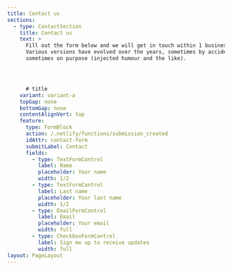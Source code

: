 ```yaml
---
title: Contact us
sections:
  - type: ContactSection
    title: Contact us
    text: >
      Fill out the form below and we will get in touch within 1 business day.
      Various versions have evolved over the years, sometimes by accident,
      sometimes on purpose (injected humour and the like).




      # title
    variant: variant-a
    topGap: none
    bottomGap: none
    contentAlignVert: top
    feature:
      type: FormBlock
      action: /.netlify/functions/submission_created
      idAttr: contact-form
      submitLabel: Contact
      fields:
        - type: TextFormControl
          label: Name
          placeholder: Your name
          width: 1/2
        - type: TextFormControl
          label: Last name
          placeholder: Your last name
          width: 1/2
        - type: EmailFormControl
          label: Email
          placeholder: Your email
          width: full
        - type: CheckboxFormControl
          label: Sign me up to receive updates
          width: full
layout: PageLayout
---
```

